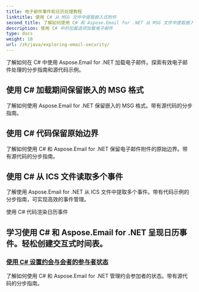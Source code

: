 ```yaml
---
title: 电子邮件事件和日历处理教程
linktitle: 使用 C# 从 MSG 文件中提取嵌入式附件
second_title: 了解如何使用 C# 和 Aspose.Email for .NET 从 MSG 文件中提取嵌入附件。包含源代码示例的综合指南。
description: 使用 C# 中的加载选项加载电子邮件
type: docs
weight: 18
url: /zh/java/exploring-email-security/
---
```


了解如何在 C# 中使用 Aspose.Email for .NET 加载电子邮件。探索有效电子邮件处理的分步指南和源代码示例。

## 使用 C# 加载期间保留嵌入的 MSG 格式

了解如何使用 Aspose.Email for .NET 保留嵌入的 MSG 格式。带有源代码的分步指南。

## 使用 C# 代码保留原始边界

了解如何使用 C# 和 Aspose.Email for .NET 保留电子邮件附件的原始边界。带有源代码的分步指南。

## 使用 C# 从 ICS 文件读取多个事件

了解使用 Aspose.Email for .NET 从 ICS 文件中提取多个事件。带有代码示例的分步指南，可实现高效的事件管理。

使用 C# 代码渲染日历事件

## 学习使用 C# 和 Aspose.Email for .NET 呈现日历事件。轻松创建交互式时间表。
### [使用 C# 设置约会与会者的参与者状态](./email-encryption-and-decryption/)
了解如何使用 C# 和 Aspose.Email for .NET 管理约会参加者的状态。带有源代码的分步指南。